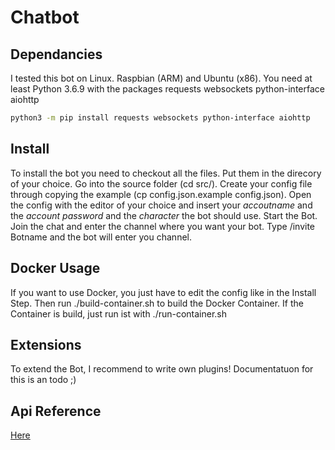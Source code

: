# Chatbot

## Dependancies
I tested this bot on Linux. Raspbian (ARM) and Ubuntu (x86).
You need at least Python 3.6.9 with the packages requests websockets python-interface aiohttp

```bash
python3 -m pip install requests websockets python-interface aiohttp
```

## Install
To install the bot you need to checkout all the files. Put them in the direcory of your choice.
Go into the source folder (cd src/).
Create your config file through copying the example (cp config.json.example config.json).
Open the config with the editor of your choice and insert your _accoutname_ and the _account password_ and the _character_ the bot should use.
Start the Bot.
Join the chat and enter the channel where you want your bot.
Type /invite Botname and the bot will enter you channel.


## Docker Usage
If you want to use Docker, you just have to edit the config like in the Install Step. Then run ./build-container.sh to build the Docker Container.
If the Container is build, just run ist with ./run-container.sh


## Extensions
To extend the Bot, I recommend to write own plugins!
Documentatuon for this is an todo ;)


## Api Reference
[Here](https://toys.in.newtsin.space/api-docs/#f-list-api)